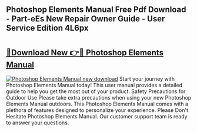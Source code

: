 ## Photoshop Elements Manual Free Pdf Download - Part-eEs New Repair Owner Guide - User Service Edition 4L6px

# <h2><a href="http://bc10006.oget.top/?id=Photoshop+Elements+Manual">🔗Download New 👉🔴 Photoshop Elements Manual</a></h2>

[![Photoshop Elements Manual new download](https://i.imgur.com/5g1atiW.png)](http://bc10006.oget.top/?id=Photoshop+Elements+Manual)
Start your journey with Photoshop Elements Manual today! This user manual provides a detailed guide to help you get the most out of your product. Safety Precautions for Outdoor Use Please take extra precautions when using your new Photoshop Elements Manual outdoors. This Photoshop Elements Manual comes with a plethora of features designed to personalize your experience. Please Don't Hesitate Photoshop Elements Manual. Our customer support team is ready to answer your questions.
